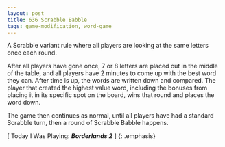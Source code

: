 ```yaml
---
layout: post
title: 636 Scrabble Babble
tags: game-modification, word-game
---
```

A Scrabble variant rule where all players are looking at the same letters once each round.

After all players have gone once, 7 or 8 letters are placed out in the middle of the table, and all players have 2 minutes to come up with the best word they can.  After time is up, the words are written down and compared. The player that created the highest value word, including the bonuses from placing it in its specific spot on the board, wins that round and places the word down.

The game then continues as normal, until all players have had a standard Scrabble turn, then a round of Scrabble Babble happens.

[ Today I Was Playing: ***Borderlands 2*** ]
{: .emphasis}